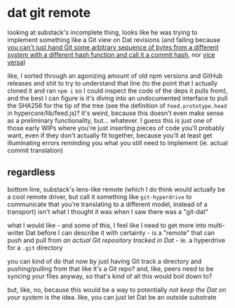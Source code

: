 # dat git remote

looking at substack's incomplete thing, looks like he was trying to implement something like a Git view on Dat revisions (and failing because [you can't just hand Git some arbitrary sequence of bytes from a different system with a different hash function and call it a commit hash](https://github.com/substack/git-dat/blob/master/cmd.js#L48-L51), nor [vice versa](https://github.com/substack/git-dat/blob/master/cmd.js#L74))

like, I sorted through an agonizing amount of old npm versions and GitHub releases and shit to try to understand that line (to the point that I actually cloned it and ran `npm i` so I could inspect the code of the deps it pulls from), and the best I can figure is it's diving into an undocumented interface to pull the SHA256 for the tip of the tree (see the definition of `Feed.prototype.head` in hypercore/lib/feed.js)? it's weird, because this doesn't even make sense as a preliminary functionality, but... whatever. I guess this is just one of those early WIPs where you're just inserting pieces of code you'll probably want, even if they don't actually fit together, because you'll at least get illuminating errors reminding you what you still need to implement (ie. actual commit translation)

## regardless

bottom line, substack's lens-like remote (which I do think would actually be a cool remote driver, but call it something like `git-hyperdrive` to communicate that you're translating to a different model, instead of a transport) isn't what I thought it was when I saw there was a "git-dat"

what I would like - and some of this, I feel like I need to get more into multi-writer Dat before I can describe it with certainty - is a "remote" that can push and pull from *an actual Git repository tracked in Dat* - ie. a hyperdrive for a `.git` directory

you can kind of do that now by just having Git track a directory and pushing/pulling from that like it's a Git repo? and, like, peers need to be syncing your files anyway, so that's kind of all this would boil down to?

but, like, no, because this would be a way to potentially *not keep the Dat on your system* is the idea. like, you can just let Dat be an outside substrate
